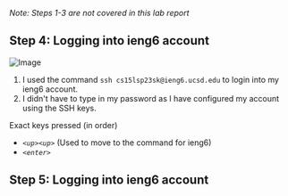 *Note: Steps 1-3 are not covered in this lab report*

## Step 4: Logging into ieng6 account

![Image]()

1. I used the command ```ssh cs15lsp23sk@ieng6.ucsd.edu``` to login into my ieng6 account.
2. I didn't have to type in my password as I have configured my account using the SSH keys.

Exact keys pressed (in order)

* *```<up><up>```* (Used to move to the command for ieng6)
* *```<enter>```*

## Step 5: Logging into ieng6 account





